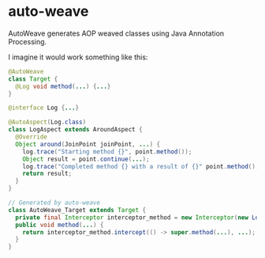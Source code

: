 # auto-weave

AutoWeave generates AOP weaved classes using Java Annotation Processing.

I imagine it would work something like this:

```java
@AutoWeave
class Target {
  @Log void method(...) {...}
}

@interface Log {...}

@AutoAspect(Log.class)
class LogAspect extends AroundAspect {
  @Override
  Object around(JoinPoint joinPoint, ...) {
    log.trace("Starting method {}", point.method());
    Object result = point.continue(...);
    log.trace("Completed method {} with a result of {}" point.method(), result);
    return result;
  }
}

// Generated by auto-weave
class AutoWeave_Target extends Target {
  private final Interceptor interceptor_method = new Interceptor(new LogAspect());
  public void method(...) {
    return interceptor_method.intercept(() -> super.method(...), ...);
  }
}
```
